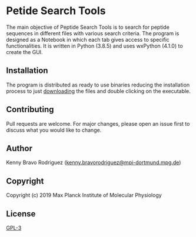 # Petide Search Tools

The main objective of Peptide Search Tools is to search for peptide sequences 
in different files with various search criteria. The program is designed as a Notebook in which each tab gives access to specific functionalities. It is 
written in Python (3.8.5) and uses wxPython (4.1.0) to create the GUI.

## Installation

The program is distributed as ready to use binaries reducing the installation 
process to just [downloading]('https://github.com/Kbr85/PeptideSearchTools/releases') the files and double clicking on the executable.

## Contributing

Pull requests are welcome. For major changes, please open an issue first to 
discuss what you would like to change.

## Author

Kenny Bravo Rodriguez (kenny.bravorodriguez@mpi-dortmund.mpg.de)

## Copyright

Copyright (c) 2019 Max Planck Institute of Molecular Physiology

## License
[GPL-3]('https://www.gnu.org/licenses/gpl-3.0.en.html')